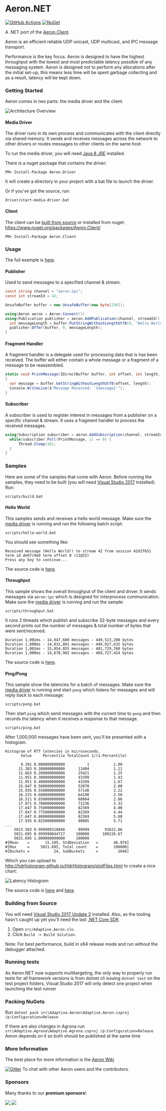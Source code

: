 # Aeron.NET
[![GitHub Actions](https://github.com/AdaptiveConsulting/Aeron.NET/workflows/build/badge.svg)](https://github.com/AdaptiveConsulting/Aeron.NET/actions?query=workflow%3Abuild)
[![NuGet](https://img.shields.io/nuget/v/Aeron.Client.svg)](https://www.nuget.org/packages/Aeron.Client/)

A .NET port of the [Aeron Client](https://github.com/real-logic/Aeron).

Aeron is an efficient reliable UDP unicast, UDP multicast, and IPC message transport.

Performance is the key focus. Aeron is designed to have the highest throughput with the lowest and most predictable latency possible of any messaging system. 
Aeron is designed not to perform any allocations after the initial set-up, this means less time will be spent garbage collecting and as a result, latency will be kept down.

### Getting Started
Aeron comes in two parts: the media driver and the client.

![Architecture Overview](images/Overview.png?raw=true "Overview")

#### Media Driver
The driver runs in its own process and communicates with the client directly via shared memory. It sends and receives messages across the network to other drivers or routes messages to other clients on the same host.

To run the media driver, you will need [Java 8 JRE](http://www.oracle.com/technetwork/java/javase/downloads/jre8-downloads-2133155.html) installed. 

There is a nuget package that contains the driver:

    PM> Install-Package Aeron.Driver

It will create a directory in your project with a bat file to launch the driver.

Or if you've got the source, run:

    driver/start-media-driver.bat

#### Client  
The client can be [built from source](#building-from-source) or installed from nuget:
https://www.nuget.org/packages/Aeron.Client/

    PM> Install-Package Aeron.Client

### Usage
The full example is [here](src/Samples/Adaptive.Aeron.Samples.HelloWorld/HelloWorld.cs).

#### Publisher
Used to send messages to a specified channel & stream.
```csharp
const string channel = "aeron:ipc";
const int streamId = 42;

UnsafeBuffer buffer = new UnsafeBuffer(new byte[256]);

using(Aeron aeron = Aeron.Connect())
using(Publication publisher = aeron.AddPublication(channel, streamId)) {
  int messageLength = buffer.PutStringWithoutLengthUtf8(0, "Hello World!");
  publisher.Offer(buffer, 0, messageLength);
}
```
#### Fragment Handler
A fragment handler is a delegate used for processing data that is has been received. The buffer will either contain a whole message or a fragment of a message to be reassembled.
```csharp
static void PrintMessage(IDirectBuffer buffer, int offset, int length, Header header)
{
  var message = buffer.GetStringWithoutLengthUtf8(offset, length);
  Console.WriteLine($"Message Received: '{message}'");
}
```

#### Subscriber
A subscriber is used to register interest in messages from a publisher on a specific channel & stream. It uses a fragment handler to process the received messages.
```csharp
using(Subscription subscriber = aeron.AddSubscription(channel, streamId)) {
  while(subscriber.Poll(PrintMessage, 1) == 0) {  
      Thread.Sleep(10);
  }
}
```

### Samples
Here are some of the samples that come with Aeron.
Before running the samples, they need to be built (you will need [Visual Studio 2017](https://www.visualstudio.com/en-us/downloads/download-visual-studio-vs.aspx) installed). Run:

    scripts/build.bat

#### Hello World
This samples sends and receives a hello world message. Make sure the [media driver](#media-driver) is running and run the following batch script:

    scripts/hello-world.bat
    
You should see something like:

```
Received message (Hello World!) to stream 42 from session 42d2f651 term id de97c9e0 term offset 0 (11@32)
Press any key to continue...
```

The source code is [here](src/Samples/Adaptive.Aeron.Samples.HelloWorld/HelloWorld.cs).

#### Throughput
This sample shows the overall throughput of the client and driver. It sends messages via `aeron:ipc` which is designed for interprocess communication. Make sure the [media driver](#media-driver) is running and run the sample:

    scripts/throughput.bat

It runs 2 threads which publish and subscribe 32-byte messages and every second prints out the number of messages & total number of bytes that were sent/received.
        
```
Duration 1,001ms - 14,047,600 messages - 449,523,200 bytes
Duration 1,000ms - 14,031,801 messages - 449,017,632 bytes
Duration 1,001ms - 15,054,055 messages - 481,729,760 bytes
Duration 1,000ms - 14,678,982 messages - 469,727,424 bytes
```

The source code is [here](src/Samples/Adaptive.Aeron.Samples.IpcThroughput/IpcThroughput.cs).
    
#### Ping/Pong
This sample show the latencies for a batch of messages.  Make sure the [media driver](#media-driver) is running and start `pong` which listens for messages and will reply back to each message:

    scripts/pong.bat
    
Then start `ping` which send messages with the current time to `pong` and then records the latency when it receives a response to that message.

    scripts/ping.bat
    
After 1,000,000 messages have been sent, you'll be presented with a histogram.

```
Histogram of RTT latencies in microseconds.
       Value     Percentile TotalCount 1/(1-Percentile)

       9.391 0.000000000000          1           1.00
      11.383 0.100000000000      11404           1.11
      11.663 0.200000000000      25421           1.25
      11.951 0.300000000000      43399           1.43
      11.951 0.400000000000      43399           1.67
      15.647 0.500000000000      52070           2.00
      15.935 0.550000000000      57140           2.22
      16.215 0.600000000000      64190           2.50
      16.511 0.650000000000      68864           2.86
      17.071 0.700000000000      71236           3.33
      17.647 0.750000000000      82369           4.00
      17.647 0.775000000000      82369           4.44
      17.647 0.800000000000      82369           5.00
      17.935 0.825000000000      90885           5.71
...
    5013.503 0.999989318848      99999       93622.86
    5021.695 0.999990844727     100000      109226.67
    5021.695 1.000000000000     100000
#[Mean    =       15.195, StdDeviation   =       46.974]
#[Max     =     5021.695, Total count    =       100000]
#[Buckets =           24, SubBuckets     =         2048]
```

Which you can upload to http://hdrhistogram.github.io/HdrHistogram/plotFiles.html to create a nice chart:

![Latency Histogram](images/Histogram.png?raw=true "Latency Histogram")

The source code is [here](src/Samples/Adaptive.Aeron.Samples.Ping/Ping.cs) and [here](src/Samples/Adaptive.Aeron.Samples.Pong/Pong.cs).

### Building from Source
You will need [Visual Studio 2017 Update 3](https://www.visualstudio.com/en-us/downloads/download-visual-studio-vs.aspx) installed. 
Also, as the tooling hasn't caught up yet you'll need the last [.NET Core SDK](https://www.microsoft.com/net/download/core)

1. Open `src/Adaptive.Aeron.sln`. 
2. Click `Build -> Build Solution`.

Note: For best performance, build in x64 release mode and run without the debugger attached.

### Running tests
As Aeron.NET now supports multitargeting, the only way to properly run tests for all framework versions is from dotnet cli issuing `dotnet test` on the test project folders, Visual Studio 2017 will only detect one project when launching the test runner

### Packing NuGets
Run `dotnet pack src\Adaptive.Aeron\Adaptive.Aeron.csproj /p:Configuration=Release`

If there are also changes in Agrona run `src\Adaptive.Agrona\Adaptive.Agrona.csproj /p:Configuration=Release` Aeron depends on it so both should be published at the same time

### More Information
The best place for more information is the [Aeron Wiki](https://github.com/real-logic/Aeron/wiki)

[![Gitter](https://badges.gitter.im/Join%20Chat.svg)](https://gitter.im/real-logic/Aeron?utm_source=badge&utm_medium=badge&utm_campaign=pr-badge&utm_content=badge) To chat with other Aeron users and the contributors.

### Sponsors
Many thanks to our **premium sponsors**!

<p align="left">
<a href="https://www.tickmill.com/" target=_blank>
    <img src="https://raw.githubusercontent.com/AdaptiveConsulting/Aeron.NET/master/.github/assets/sponsors/tickmill.png"/>
</a>
<a href="https://www.rwe.com/" target=_blank>
    <img src="https://raw.githubusercontent.com/AdaptiveConsulting/Aeron.NET/master/.github/assets/sponsors/rwe.png"/>
</a>
</p>

